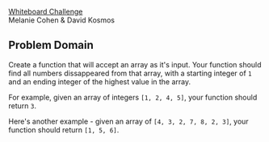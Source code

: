 [Whiteboard Challenge](https://github.com/codefellows-seattle-javascript-401d22/06-tcp-servers/blob/master/CHALLENGE.md)  
Melanie Cohen & David Kosmos

## Problem Domain

Create a function that will accept an array as it's input. Your function should find all numbers dissappeared from that array, with a starting integer of `1` and an ending integer of the highest value in the array.

For example, given an array of integers `[1, 2, 4, 5]`, your function should return `3`.

Here's another example - given an array of `[4, 3, 2, 7, 8, 2, 3]`, your function should return `[1, 5, 6]`.